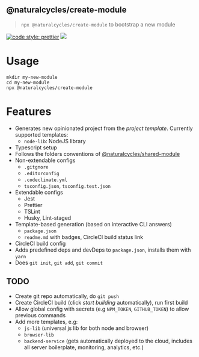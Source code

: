 ## @naturalcycles/create-module

> `npx @naturalcycles/create-module` to bootstrap a new module

[![code style: prettier](https://img.shields.io/badge/code_style-prettier-ff69b4.svg?style=flat-square)](https://github.com/prettier/prettier)
[![](https://circleci.com/gh/NaturalCycles/create-module.svg?style=shield&circle-token=cbb20b471eb9c1d5ed975e28c2a79a45671d78ea)](https://circleci.com/gh/NaturalCycles/create-module)

# Usage

    mkdir my-new-module
    cd my-new-module
    npx @naturalcycles/create-module

# Features

- Generates new opinionated project from the _project template_. Currently supported templates:
  - `node-lib`: NodeJS library
- Typescript setup
- Follows the folders conventions of [@naturalcycles/shared-module](https://github.com/NaturalCycles/SharedModule)
- Non-extendable configs
  - `.gitgnore`
  - `.editorconfig`
  - `.codeclimate.yml`
  - `tsconfig.json`, `tsconfig.test.json`
- Extendable configs
  - Jest
  - Prettier
  - TSLint
  - Husky, Lint-staged
- Template-based generation (based on interactive CLI answers)
  - `package.json`
  - `readme.md` with badges, CircleCI build status link
- CircleCI build config
- Adds predefined deps and devDeps to `package.json`, installs them with `yarn`
- Does `git init`, `git add`, `git commit`

## TODO

- Create git repo automatically, do `git push`
- Create CircleCI build (click _start building_ automatically), run first build
- Allow global config with secrets (e.g `NPM_TOKEN`, `GITHUB_TOKEN`) to allow previous commands
- Add more templates, e.g:
  - `js-lib` (universal js lib for both node and browser)
  - `browser-lib`
  - `backend-service` (gets automatically deployed to the cloud, includes all server boilerplate, monitoring, analytics, etc.)

